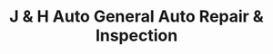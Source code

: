 ---
title: "J & H Auto General Auto Repair & Inspection"
url: /erie/j-und-h-auto-general-auto-repair-und-inspection/
shop: Autowerkstatt
---